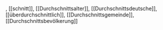 , [[schnitt]], [[Durchschnittsalter]], [[Durchschnittsdeutsche]], [[überdurchschnittlich]], [[Durchschnittsgemeinde]], [[Durchschnittsbevölkerung]]